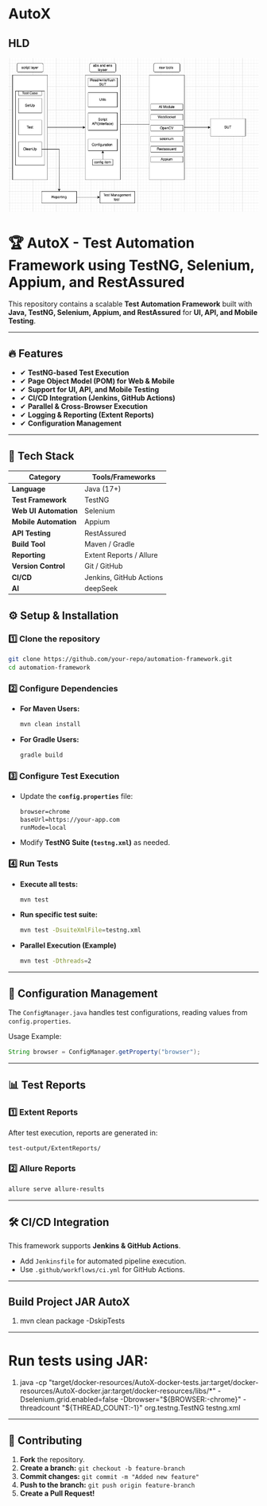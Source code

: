 # AutoX

## HLD
![image alt](https://github.com/SathvikSDET/AutoX/blob/e34d5f4de39e28035d381db0370d7f5529d54aae/HLD.png)


# 🏆 AutoX - Test Automation Framework using TestNG, Selenium, Appium, and RestAssured

This repository contains a scalable **Test Automation Framework** built with **Java, TestNG, Selenium, Appium, and RestAssured** for **UI, API, and Mobile Testing**.

---

## 🔥 Features
- ✔ **TestNG-based Test Execution**
- ✔ **Page Object Model (POM) for Web & Mobile**
- ✔ **Support for UI, API, and Mobile Testing**
- ✔ **CI/CD Integration (Jenkins, GitHub Actions)**
- ✔ **Parallel & Cross-Browser Execution**
- ✔ **Logging & Reporting (Extent Reports)**
- ✔ **Configuration Management**

---

## 🚀 Tech Stack

| Category       | Tools/Frameworks |
|---------------|----------------|
| **Language**  | Java (17+) |
| **Test Framework** | TestNG |
| **Web UI Automation** | Selenium |
| **Mobile Automation** | Appium |
| **API Testing** | RestAssured |
| **Build Tool** | Maven / Gradle |
| **Reporting** | Extent Reports / Allure |
| **Version Control** | Git / GitHub |
| **CI/CD** | Jenkins, GitHub Actions |
| **AI** | deepSeek |


## ⚙️ Setup & Installation

### 1️⃣ Clone the repository
```sh
git clone https://github.com/your-repo/automation-framework.git
cd automation-framework
```

### 2️⃣ Configure Dependencies
- **For Maven Users:**
  ```sh
  mvn clean install
  ```
- **For Gradle Users:**
  ```sh
  gradle build
  ```

### 3️⃣ Configure Test Execution
- Update the **`config.properties`** file:
  ```
  browser=chrome
  baseUrl=https://your-app.com
  runMode=local
  ```
- Modify **TestNG Suite (`testng.xml`)** as needed.

### 4️⃣ Run Tests
- **Execute all tests:**  
  ```sh
  mvn test
  ```
- **Run specific test suite:**  
  ```sh
  mvn test -DsuiteXmlFile=testng.xml
  ```
- **Parallel Execution (Example)**  
  ```sh
  mvn test -Dthreads=2
  ```

---

## 🐛 Configuration Management
The `ConfigManager.java` handles test configurations, reading values from `config.properties`.

Usage Example:
```java
String browser = ConfigManager.getProperty("browser");
```

---

## 📊 Test Reports

### 1️⃣ Extent Reports
After test execution, reports are generated in:
```
test-output/ExtentReports/
```

### 2️⃣ Allure Reports
```sh
allure serve allure-results
```

---

## 🛠️ CI/CD Integration
This framework supports **Jenkins & GitHub Actions**.
- Add `Jenkinsfile` for automated pipeline execution.
- Use `.github/workflows/ci.yml` for GitHub Actions.

---

## Build Project JAR AutoX

1. mvn clean package -DskipTests
---

# Run tests using JAR:

1. java -cp "target/docker-resources/AutoX-docker-tests.jar:target/docker-resources/AutoX-docker.jar:target/docker-resources/libs/*" 
             -Dselenium.grid.enabled=false
             -Dbrowser="${BROWSER:-chrome}"
             -threadcount "${THREAD_COUNT:-1}"
   org.testng.TestNG testng.xml 
             
---

## 🤝 Contributing
1. **Fork** the repository.  
2. **Create a branch:** `git checkout -b feature-branch`  
3. **Commit changes:** `git commit -m "Added new feature"`  
4. **Push to the branch:** `git push origin feature-branch`  
5. **Create a Pull Request!**  




